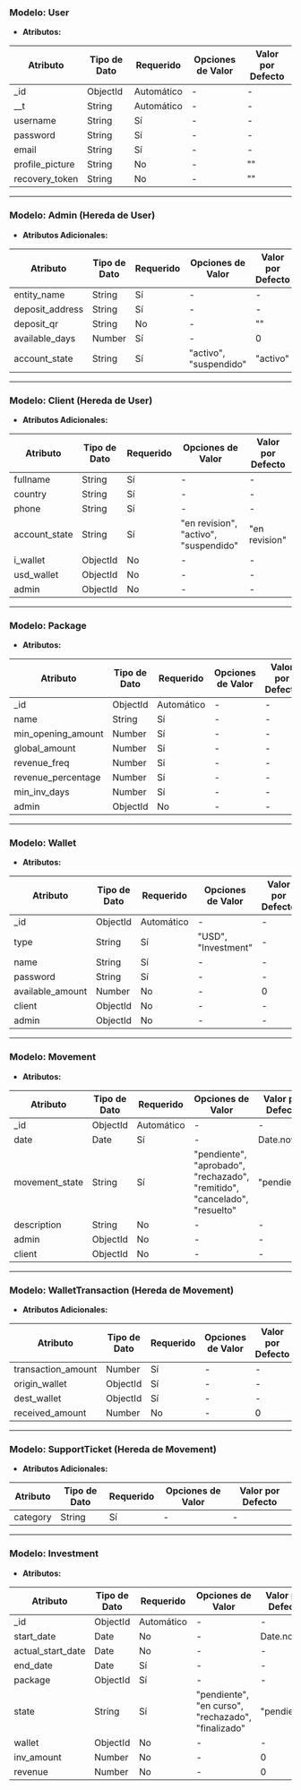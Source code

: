 ### Modelo: User

- **Atributos:**

| Atributo        | Tipo de Dato | Requerido  | Opciones de Valor | Valor por Defecto |
| --------------- | ------------ | ---------- | ----------------- | ----------------- |
| \_id            | ObjectId     | Automático | -                 | -                 |
| \_\_t           | String       | Automático | -                 | -                 |
| username        | String       | Sí         | -                 | -                 |
| password        | String       | Sí         | -                 | -                 |
| email           | String       | Sí         | -                 | -                 |
| profile_picture | String       | No         | -                 | ""                |
| recovery_token  | String       | No         | -                 | ""                |

---

### Modelo: Admin (Hereda de User)

- **Atributos Adicionales:**

 | Atributo        | Tipo de Dato | Requerido | Opciones de Valor      | Valor por Defecto |
 | --------------- | ------------ | --------- | ---------------------- | ----------------- |
 | entity_name     | String       | Sí        | -                      | -                 |
 | deposit_address | String       | Sí        | -                      | -                 |
 | deposit_qr      | String       | No        | -                      | ""                |
 | available_days  | Number       | Sí        | -                      | 0                 |
 | account_state   | String       | Sí        | "activo", "suspendido" | "activo"          |

---

### Modelo: Client (Hereda de User)

- **Atributos Adicionales:**

 | Atributo      | Tipo de Dato | Requerido | Opciones de Valor                     | Valor por Defecto |
 | ------------- | ------------ | --------- | ------------------------------------- | ----------------- |
 | fullname      | String       | Sí        | -                                     | -                 |
 | country       | String       | Sí        | -                                     | -                 |
 | phone         | String       | Sí        | -                                     | -                 |
 | account_state | String       | Sí        | "en revision", "activo", "suspendido" | "en revision"     |
 | i_wallet      | ObjectId     | No        | -                                     | -                 |
 | usd_wallet    | ObjectId     | No        | -                                     | -                 |
 | admin         | ObjectId     | No        | -                                     | -                 |

---

### Modelo: Package

- **Atributos:**

| Atributo           | Tipo de Dato | Requerido  | Opciones de Valor | Valor por Defecto |
| ------------------ | ------------ | ---------- | ----------------- | ----------------- |
| \_id               | ObjectId     | Automático | -                 | -                 |
| name               | String       | Sí         | -                 | -                 |
| min_opening_amount | Number       | Sí         | -                 | -                 |
| global_amount      | Number       | Sí         | -                 | -                 |
| revenue_freq       | Number       | Sí         | -                 | -                 |
| revenue_percentage | Number       | Sí         | -                 | -                 |
| min_inv_days       | Number       | Sí         | -                 | -                 |
| admin              | ObjectId     | No         | -                 | -                 |

---

### Modelo: Wallet

- **Atributos:**

 | Atributo         | Tipo de Dato | Requerido  | Opciones de Valor   | Valor por Defecto |
 | ---------------- | ------------ | ---------- | ------------------- | ----------------- |
 | \_id             | ObjectId     | Automático | -                   | -                 |
 | type             | String       | Sí         | "USD", "Investment" | -                 |
 | name             | String       | Sí         | -                   | -                 |
 | password         | String       | Sí         | -                   | -                 |
 | available_amount | Number       | No         | -                   | 0                 |
 | client           | ObjectId     | No         | -                   | -                 |
 | admin            | ObjectId     | No         | -                   | -                 |

---

### Modelo: Movement

- **Atributos:**

| Atributo       | Tipo de Dato | Requerido  | Opciones de Valor                                                         | Valor por Defecto |
| -------------- | ------------ | ---------- | ------------------------------------------------------------------------- | ----------------- |
| \_id           | ObjectId     | Automático | -                                                                         | -                 |
| date           | Date         | Sí         | -                                                                         | Date.now          |
| movement_state | String       | Sí         | "pendiente", "aprobado", "rechazado", "remitido", "cancelado", "resuelto" | "pendiente"       |
| description    | String       | No         | -                                                                         | -                 |
| admin          | ObjectId     | No         | -                                                                         | -                 |
| client         | ObjectId     | No         | -                                                                         | -                 |

---

### Modelo: WalletTransaction (Hereda de Movement)

- **Atributos Adicionales:**

 | Atributo           | Tipo de Dato | Requerido | Opciones de Valor | Valor por Defecto |
 | ------------------ | ------------ | --------- | ----------------- | ----------------- |
 | transaction_amount | Number       | Sí        | -                 | -                 |
 | origin_wallet      | ObjectId     | Sí        | -                 | -                 |
 | dest_wallet        | ObjectId     | Sí        | -                 | -                 |
 | received_amount    | Number       | No        | -                 | 0                 |

---

### Modelo: SupportTicket (Hereda de Movement)

- **Atributos Adicionales:**

| Atributo | Tipo de Dato | Requerido | Opciones de Valor | Valor por Defecto |
| -------- | ------------ | --------- | ----------------- | ----------------- |
| category | String       | Sí        | -                 | -                 |

---

### Modelo: Investment

- **Atributos:**

 | Atributo          | Tipo de Dato | Requerido  | Opciones de Valor                                  | Valor por Defecto |
 | ----------------- | ------------ | ---------- | -------------------------------------------------- | ----------------- |
 | \_id              | ObjectId     | Automático | -                                                  | -                 |
 | start_date        | Date         | No         | -                                                  | Date.now          |
 | actual_start_date | Date         | No         | -                                                  | -                 |
 | end_date          | Date         | Sí         | -                                                  | -                 |
 | package           | ObjectId     | Sí         | -                                                  | -                 |
 | state             | String       | Sí         | "pendiente", "en curso", "rechazado", "finalizado" | "pendiente"       |
 | wallet            | ObjectId     | No         | -                                                  | -                 |
 | inv_amount        | Number       | No         | -                                                  | 0                 |
 | revenue           | Number       | No         | -                                                  | 0                 |

